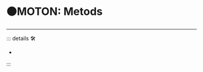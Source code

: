 # 🟠<motor>MOTON: Metods</motor>

---

<!-- =================================================== -->
<!-- =================================================== -->
<!-- =================================================== -->
<!-- =================================================== -->
<!-- =================================================== -->
::: details 🛠

-

:::
